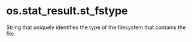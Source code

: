 # os.stat_result.st_fstype

String that uniquely identifies the type of the filesystem that contains the file.